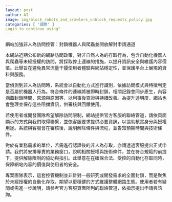 ```yaml
---
layout: post
author: AI
image: img/block_robots_and_crawlers_unblock_requests_policy.jpg
categories: [ '國際' ]
Login to continue using"
---
```

網站加強非人為訪問控管：封鎖機器人與爬蟲並開放解封申請通道

本網站近期公布新的網路訪問政策，對非自然人為的存取行為，包含自動化機器人與爬蟲等未經授權的訪問，將採取停止連線的措施，以提升資訊安全與維護內容價值。此舉旨在避免異常流量干擾使用者體驗與網站穩定性，並保護平台上展現的資料與服務。

當偵測到非人為訪問時，系統會以自動化方式進行識別，依據訪問模式與特徵判定是否屬於機器人行為。符合條件的連線將被即時封鎖，相關記錄會同步產生，內容涵蓋封鎖時間、來源與原因等，以利事後查證與持續改善。為提升透明度，網站也會整理並保存這些阻擋資訊，供審核與回饋使用。

若使用者或開發團隊希望解除訪問限制，網站提供官方客服的聯絡管道，請依頁面顯示的方式與我們取得聯繫，並依客服要求提供必要資訊，以協助核實身分與授權用途。系統與客服會在審核後，說明解除條件與流程，並告知預期時間與技術條件。

對於有業務需求的單位，若需進行認證後的非人為存取，亦請透過客服提出正式申請。我們將安排專責的業務窗口，說明相關授權與技術條件，並在符合規範的前提下，提供解除限制的協助與指引。此舉意在在確保合法、受控的自動化存取同時，保障網站內容的價值與使用者的安全。

專案團隊表示，這套控管機制並非針對一般研究或開發需求的全面封鎖，而是聚焦於未經授權的自動化存取，期望以更穩健的方式維護整體網路生態。使用者若有疑問或需進一步說明，請參考官方客服頁面所列的聯絡管道，依指示提出申請與諮詢。